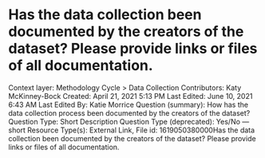# Has the data collection been documented by the creators of the dataset? Please provide links or files of all documentation.

Context layer: Methodology Cycle > Data Collection
Contributors: Katy McKinney-Bock
Created: April 21, 2021 5:13 PM
Last Edited: June 10, 2021 6:43 AM
Last Edited By: Katie Morrice
Question (summary): How has the data collection process been documented by the creators of the dataset?
Question Type: Short Description
Question Type (deprecated): Yes/No — short
Resource Type(s): External Link, File
id: 1619050380000Has the data collection been documented by the creators of the dataset? Please provide links or files of all documentation.